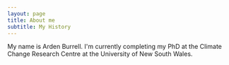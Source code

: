 ```yaml
---
layout: page
title: About me
subtitle: My History
---
```


My name is Arden Burrell.  I'm currently completing my PhD at the Climate Change Research Centre at the University of New South Wales. 
